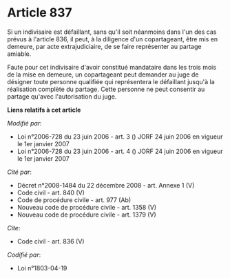 # Article 837

Si un indivisaire est défaillant, sans qu'il soit néanmoins dans l'un des cas prévus à l'article 836, il peut, à la diligence
d'un copartageant, être mis en demeure, par acte extrajudiciaire, de se faire représenter au partage amiable. 

Faute pour cet indivisaire d'avoir constitué mandataire dans les trois mois de la mise en demeure, un copartageant peut
demander au juge de désigner toute personne qualifiée qui représentera le défaillant jusqu'à la réalisation complète du
partage. Cette personne ne peut consentir au partage qu'avec l'autorisation du juge.

**Liens relatifs à cet article**

_Modifié par_:

  - Loi n°2006-728 du 23 juin 2006 - art. 3 () JORF 24 juin 2006 en vigueur le 1er janvier 2007
  - Loi n°2006-728 du 23 juin 2006 - art. 4 () JORF 24 juin 2006 en vigueur le 1er janvier 2007

_Cité par_:

  - Décret n°2008-1484 du 22 décembre 2008 - art. Annexe 1 (V)
  - Code civil - art. 840 (V)
  - Code de procédure civile - art. 977 (Ab)
  - Nouveau code de procédure civile - art. 1358 (V)
  - Nouveau code de procédure civile - art. 1379 (V)

_Cite_:

  - Code civil - art. 836 (V)

_Codifié par_:

  - Loi n°1803-04-19
